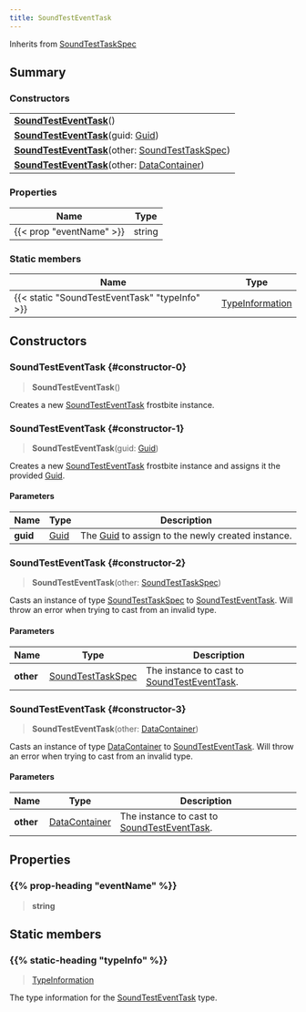 ```yaml
---
title: SoundTestEventTask
---
```


Inherits from 
[SoundTestTaskSpec](/vext/ref/fb/soundtesttaskspec)

## Summary
### Constructors
| |
| ----------- |
| **[SoundTestEventTask](#constructor-0)**() |
| **[SoundTestEventTask](#constructor-1)**(guid: [Guid](/vext/ref/shared/class/guid)) |
| **[SoundTestEventTask](#constructor-2)**(other: [SoundTestTaskSpec](/vext/ref/fb/soundtesttaskspec)) |
| **[SoundTestEventTask](#constructor-3)**(other: [DataContainer](/vext/ref/shared/class/datacontainer)) |

### Properties
| Name | Type |
| ---- | ---- |
| {{< prop "eventName" >}} | string |

### Static members
| Name | Type |
| ---- | ---- |
| {{< static "SoundTestEventTask" "typeInfo" >}} | [TypeInformation](/vext/ref/shared/class/typeinformation) |

## Constructors
### SoundTestEventTask {#constructor-0}
> **SoundTestEventTask**()

Creates a new [SoundTestEventTask](/vext/ref/fb/soundtesteventtask) frostbite instance.

### SoundTestEventTask {#constructor-1}
> **SoundTestEventTask**(guid: [Guid](/vext/ref/shared/class/guid))

Creates a new [SoundTestEventTask](/vext/ref/fb/soundtesteventtask) frostbite instance and assigns it the provided [Guid](/vext/ref/shared/class/guid).

#### Parameters
| Name | Type | Description |
| ---- | ---- | ----------- |
| **guid** | [Guid](/vext/ref/shared/class/guid) | The [Guid](/vext/ref/shared/class/guid) to assign to the newly created instance. |

### SoundTestEventTask {#constructor-2}
> **SoundTestEventTask**(other: [SoundTestTaskSpec](/vext/ref/fb/soundtesttaskspec))

Casts an instance of type [SoundTestTaskSpec](/vext/ref/fb/soundtesttaskspec) to [SoundTestEventTask](/vext/ref/fb/soundtesteventtask). Will throw an error when trying to cast from an invalid type.

#### Parameters
| Name | Type | Description |
| ---- | ---- | ----------- |
| **other** | [SoundTestTaskSpec](/vext/ref/fb/soundtesttaskspec) | The instance to cast to [SoundTestEventTask](/vext/ref/fb/soundtesteventtask). |

### SoundTestEventTask {#constructor-3}
> **SoundTestEventTask**(other: [DataContainer](/vext/ref/shared/class/datacontainer))

Casts an instance of type [DataContainer](/vext/ref/shared/class/datacontainer) to [SoundTestEventTask](/vext/ref/fb/soundtesteventtask). Will throw an error when trying to cast from an invalid type.

#### Parameters
| Name | Type | Description |
| ---- | ---- | ----------- |
| **other** | [DataContainer](/vext/ref/shared/class/datacontainer) | The instance to cast to [SoundTestEventTask](/vext/ref/fb/soundtesteventtask). |

## Properties
### {{% prop-heading "eventName" %}}
> **string**

## Static members
### {{% static-heading "typeInfo" %}}
> [TypeInformation](/vext/ref/shared/class/typeinformation)

The type information for the [SoundTestEventTask](/vext/ref/fb/soundtesteventtask) type.

